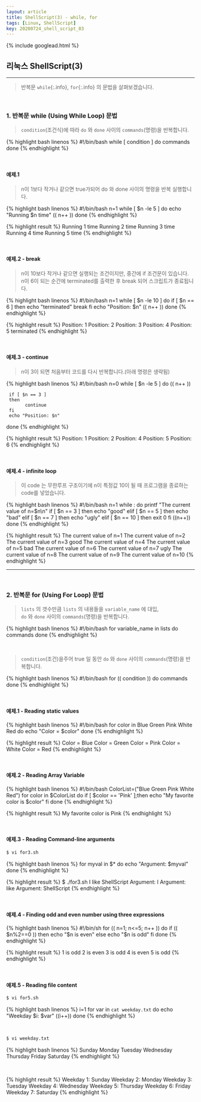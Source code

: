 ```yaml
---
layout: article
title: ShellScript(3) - while, for
tags: [Linux, ShellScript]
key: 20200724_shell_script_03
---
```


{% include googlead.html %}

## 리눅스 ShellScript(3)
---

> 반복문  `while`{:.info}, `for`{:.info} 의 문법을 살펴보겠습니다.

<br>

### 1. 반복문 while (Using While Loop) 문법

> `condition`(조건식)에 따라 `do` 와 `done` 사이의 `commands`(명령)을 반복합니다.  

{% highlight bash linenos %}
#!/bin/bash
while [ condition ]
do
    commands
done
{% endhighlight %}

<br>

#### 예제.1

> n이 1보다 작거나 같으면 true가되어 do 와 done 사이의 명령을 반복 실행합니다.

{% highlight bash linenos %}
#!/bin/bash
n=1
while [ $n -le 5 ]
do
      echo "Running $n time"
      (( n++ ))
done
{% endhighlight %}

{% highlight result %}
Running 1 time
Running 2 time
Running 3 time
Running 4 time
Running 5 time
{% endhighlight %}

<br>

#### 예제.2 - break

>n이 10보다 작거나 같으면 실행되는 조건이지만, 중간에 if 조건문이 있습니다.  
>n이 6이 되는 순간에 terminated를 출력한 후 break 되어 스크립트가 종료됩니다.

{% highlight bash linenos %}
#!/bin/bash
n=1
while [ $n -le 10 ]
do
    if [ $n == 6 ]
    then
           echo "terminated"
           break
     fi
     echo "Position: $n"
     (( n++ ))
done
{% endhighlight %}

{% highlight result %}
Position: 1
Position: 2
Position: 3
Position: 4
Position: 5
terminated
{% endhighlight %}

<br>

#### 예제.3 - continue

>n이 3이 되면 처음부터 코드를 다시 반복합니다.(아래 명령은 생략됨)

{% highlight bash linenos %}
#!/bin/bash
n=0
while [ $n -le 5 ]
do
     (( n++ ))

     if [ $n == 3 ]
     then
           continue
     fi
     echo "Position: $n"

done
{% endhighlight %}

{% highlight result %}
Position: 1
Position: 2
Position: 4
Position: 5
Position: 6
{% endhighlight %}

<br>

#### 예제.4 - infinite loop

>이 code 는 무한루프 구조이기에 n이 특정값 10이 될 때 프로그램을 종료하는 code를 넣었습니다.

{% highlight bash linenos %}
#!/bin/bash
n=1
while :
do
         printf "The current value of n=$n\n"
         if [ $n == 3 ]
         then
                   echo "good"
         elif [ $n == 5 ]
         then
                  echo "bad"
         elif [ $n == 7 ]
         then
                  echo "ugly"
         elif [ $n == 10 ]
         then
                   exit 0
         fi
         ((n++))
done
{% endhighlight %}

{% highlight result %}
The current value of n=1
The current value of n=2
The current value of n=3
good
The current value of n=4
The current value of n=5
bad
The current value of n=6
The current value of n=7
ugly
The current value of n=8
The current value of n=9
The current value of n=10
{% endhighlight %}

---

<br>

### 2. 반복문 for (Using For Loop) 문법

> `lists` 의 갯수만큼 `lists` 의 내용들을 `variable_name` 에 대입,  
> `do` 와 `done` 사이의 `commands`(명령)을 반복합니다.

{% highlight bash linenos %}
#!/bin/bash
for variable_name in lists
do
commands
done
{% endhighlight %}

<br>

>`condition`(조건)을주어 true 일 동안 `do` 와 `done` 사이의 `commands`(명령)을 반복합니다.  

{% highlight bash linenos %}
#!/bin/bash
for (( condition ))
do
commands
done
{% endhighlight %}

<br>

#### 예제.1 - Reading static values

{% highlight bash linenos %}
#!/bin/bash
for color in Blue Green Pink White Red
do
    echo "Color = $color"
done
{% endhighlight %}

{% highlight result %}
Color = Blue
Color = Green
Color = Pink
Color = White
Color = Red
{% endhighlight %}

<br>

#### 예제.2 - Reading Array Variable

{% highlight bash linenos %}
#!/bin/bash
ColorList=("Blue Green Pink White Red")
for color in $ColorList
do
if [ $color == 'Pink' ];then
    echo "My favorite color is $color"
fi
done
{% endhighlight %}

{% highlight result %}
My favorite color is Pink
{% endhighlight %}

<br>

#### 예제.3 - Reading Command-line arguments

```bash
$ vi for3.sh
```
{% highlight bash linenos %}
for myval in $*
do
    echo "Argument: $myval"
done
{% endhighlight %}

{% highlight result %}
$ ./for3.sh I like ShellScript
Argument: I
Argument: like
Argument: ShellScript
{% endhighlight %}

<br>

#### 예제.4 - Finding odd and even number using three expressions

{% highlight bash linenos %}
#!/bin/sh
for (( n=1; n<=5; n++ ))
do
if (( $n%2==0 ))
then
    echo "$n is even"
else
    echo "$n is odd"
fi
done
{% endhighlight %}

{% highlight result %}
1 is odd
2 is even
3 is odd
4 is even
5 is odd
{% endhighlight %}

<br>

#### 예제.5 - Reading file content

```bash
$ vi for5.sh
```
{% highlight bash linenos %}
i=1
for var in `cat weekday.txt`
do
    echo "Weekday $i: $var"
    ((i++))
done
{% endhighlight %}

<br>

```bash
$ vi weekday.txt
```
{% highlight bash linenos %}
Sunday
Monday
Tuesday
Wednesday
Thursday
Friday
Saturday
{% endhighlight %}

<br>

{% highlight result %}
Weekday 1: Sunday
Weekday 2: Monday
Weekday 3: Tuesday
Weekday 4: Wednesday
Weekday 5: Thursday
Weekday 6: Friday
Weekday 7: Saturday
{% endhighlight %}
